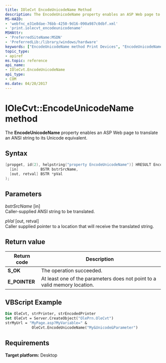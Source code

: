 ```yaml
---
title: IOleCvt EncodeUnicodeName Method
description: The EncodeUnicodeName property enables an ASP Web page to translate an ANSI string to its Unicode equivalent.
MS-HAID:
- 'webfnc_e31e8dae-76bb-4250-9d16-090a987c0dbf.xml'
- 'print.iolecvt_encodeunicodename'
MSHAttr:
- 'PreferredSiteName:MSDN'
- 'PreferredLib:/library/windows/hardware'
keywords: ["EncodeUnicodeName method Print Devices", "EncodeUnicodeName method Print Devices , IOleCvt interface", "IOleCvt interface Print Devices , EncodeUnicodeName method"]
topic_type:
- apiref
ms.topic: reference
api_name:
- IOleCvt.EncodeUnicodeName
api_type:
- COM
ms.date: 04/20/2017
---
```


# IOleCvt::EncodeUnicodeName method

The **EncodeUnicodeName** property enables an ASP Web page to translate an ANSI string to its Unicode equivalent.

## Syntax

```cpp
[propget, id(2), helpstring("property EncodeUnicodeName")] HRESULT EncodeUnicodeName(
  [in]          BSTR bstrSrcName,
  [out, retval] BSTR *pVal
);
```

## Parameters

*bstrSrcName* \[in\]  
Caller-supplied ANSI string to be translated.

*pVal* \[out, retval\]  
Caller supplied pointer to a location that will receive the translated string.

## Return value

| Return code | Description |
|--|--|
| **S_OK** | The operation succeeded. |
| **E_POINTER** | At least one of the parameters does not point to a valid memory location. |

## VBScript Example

```vb
Dim OleCvt, strPrinter, strEncodedPrinter
Set OleCvt = Server.CreateObject("OlePrn.OleCvt")
strMyUrl = "MyPage.asp?MyVariable=" & 
            OleCvt.EncodeUnicodeName("My&Unicode&Parameter")
```

## Requirements

**Target platform:** Desktop
